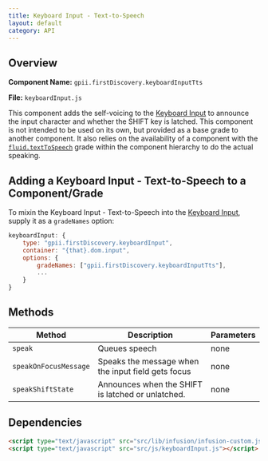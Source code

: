 ```yaml
---
title: Keyboard Input - Text-to-Speech
layout: default
category: API
---
```


## Overview

**Component Name:** `gpii.firstDiscovery.keyboardInputTts`

**File:** `keyboardInput.js`

This component adds the self-voicing to the [Keyboard Input](keyboardInput.md) to announce the input character and
whether the SHIFT key is latched. This component is not intended to be used on its own, but
provided as a base grade to another component. It also relies on the availability of a component
with the [`fluid.textToSpeech`](http://docs.fluidproject.org/infusion/development/TextToSpeechAPI.html) grade within the component hierarchy to do the actual speaking.

## Adding a Keyboard Input - Text-to-Speech to a Component/Grade

To mixin the Keyboard Input - Text-to-Speech into the [Keyboard Input](keyboardInput.md), supply it as a `gradeNames` option:
```javascript
keyboardInput: {
    type: "gpii.firstDiscovery.keyboardInput",
    container: "{that}.dom.input",
    options: {
        gradeNames: ["gpii.firstDiscovery.keyboardInputTts"],
        ...
    }
}
```

## Methods

| Method | Description | Parameters |
|--------|-------------|------------|
| `speak` | Queues speech | none  |
| `speakOnFocusMessage` | Speaks the message when the input field gets focus | none  |
| `speakShiftState` | Announces when the SHIFT is latched or unlatched. | none  |


## Dependencies

```html
<script type="text/javascript" src="src/lib/infusion/infusion-custom.js"></script>
<script type="text/javascript" src="src/js/keyboardInput.js"></script>
```


